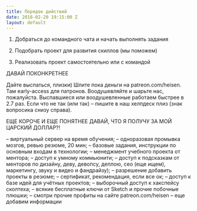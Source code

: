 ```yaml
---
title: Порядок действий
date: 2018-02-20 19:15:00 Z
layout: default
---
```



1. Добраться до командного чата и начать выполнять задания

2. Подобрать проект для развития скиллов (мы поможем)

3. Реализовать проект самостоятельно или с командой

ДАВАЙ ПОКОНКРЕТНЕЕ

Дайте выспаться, плизки) Шлите пока деньги на patreon.com/heisen. Там early-access для патронов. Воодушевляйте и шарьте нас, пожалуйста. Выспавшиеся или воодушевленные работаем быстрее в 2.7 раз. Если что не так (или так) – пишите в наш хелпдеск плиз (знак вопросика снизу справа).

ЕЩЕ КОРОЧЕ И ЕЩЕ ПОНЯТНЕЕ ДАВАЙ, ЧТО Я ПОЛУЧУ ЗА МОЙ ЦАРСКИЙ ДОЛЛАР?!

– виртуальный сервер на время обучения; – одноразовая промывка мозгов, ревью резюме, 20 мин;
– базовые задания, инструкции по основным входам в технологии;
– менеджмент учебного проекта от ментора;
– доступ к умному коммьюнити;
– доступ к подсказкам от менторов по дизайну, деву, девопсу, деплою, сео (еще ищем), маркетингу, звуку и видео и фандрайзу);
– разрешение добавить проекты в резюме;
– сертификат, рекомендация, если все ок;
– доступ к базе идей для учётных проектов;
– выборочный доступ к хакспейсу сколтеха;
– всякие бесплатные ключи от Sketch и прочие побочные плюшки;
– смотри прочие профиты на сайте patreon.com/heisen – еще добавим информации